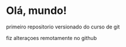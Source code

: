# Olá, mundo!
 primeiro repositorio versionado do curso de git
 
 fiz alteraçoes remotamente no github
